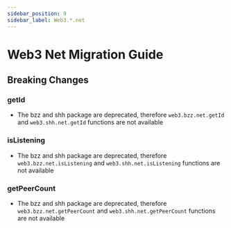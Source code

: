 ```yaml
---
sidebar_position: 9
sidebar_label: Web3.*.net
---
```


# Web3 Net Migration Guide

## Breaking Changes

### getId

-   The bzz and shh package are deprecated, therefore `web3.bzz.net.getId` and `web3.shh.net.getId` functions are not available

### isListening

-   The bzz and shh package are deprecated, therefore `web3.bzz.net.isListening` and `web3.shh.net.isListening` functions are not available

### getPeerCount

-   The bzz and shh package are deprecated, therefore `web3.bzz.net.getPeerCount` and `web3.shh.net.getPeerCount` functions are not available
